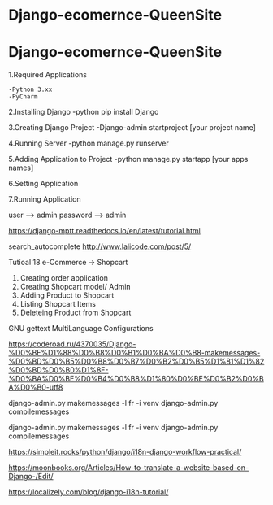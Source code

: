 # Django-ecomernce-QueenSite
# Django-ecomernce-QueenSite


1.Required Applications

	-Python 3.xx
	-PyCharm

2.Installing Django
	-python pip install Django
	

3.Creating Django Project
	-Django-admin startproject [your project name]
	

4.Running Server
	-python manage.py runserver
	
5.Adding Application to Project
	-python manage.py startapp [your apps names]

6.Setting Application

7.Running Application



user --> admin
password --> admin


https://django-mptt.readthedocs.io/en/latest/tutorial.html


search_autocomplete
http://www.lalicode.com/post/5/


Tutioal 18
 e-Commerce -> Shopcart
 1. Creating order application
 2. Creating Shopcart model/ Admin
 3. Adding Product to Shopcart
 4. Listing Shopcart Items
 5. Deleteing Product from Shopcart


GNU gettext MultiLanguage Configurations

https://coderoad.ru/4370035/Django-%D0%BE%D1%88%D0%B8%D0%B1%D0%BA%D0%B8-makemessages-%D0%BD%D0%B5%D0%B8%D0%B7%D0%B2%D0%B5%D1%81%D1%82%D0%BD%D0%B0%D1%8F-%D0%BA%D0%BE%D0%B4%D0%B8%D1%80%D0%BE%D0%B2%D0%BA%D0%B0-utf8

django-admin.py makemessages -l fr -i venv
django-admin.py compilemessages


django-admin.py makemessages -l fr -i venv
django-admin.py compilemessages


https://simpleit.rocks/python/django/i18n-django-workflow-practical/


https://moonbooks.org/Articles/How-to-translate-a-website-based-on-Django-/Edit/



https://localizely.com/blog/django-i18n-tutorial/